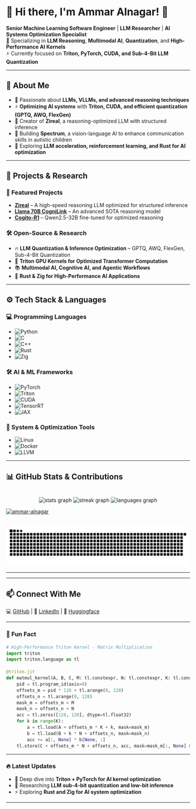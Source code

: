 # 🚀 Hi there, I'm Ammar Alnagar! 👋  

**Senior Machine Learning Software Engineer** | **LLM Researcher** | **AI Systems Optimization Specialist**  
🔬 Specializing in **LLM Reasoning**, **Multimodal AI**, **Quantization**, and **High-Performance AI Kernels**  
⚡ Currently focused on **Triton, PyTorch, CUDA, and Sub-4-Bit LLM Quantization**  

---

## 🧠 About Me  
- 🤖 Passionate about **LLMs, VLLMs, and advanced reasoning techniques**  
- ⚡ **Optimizing AI systems** with **Triton, CUDA, and efficient quantization (GPTQ, AWQ, FlexGen)**  
- 📜 Creator of **Zireal**, a reasoning-optimized LLM with structured inference  
- 🧩 Building **Spectrum**, a vision-language AI to enhance communication skills in autistic children  
- 🚀 Exploring **LLM acceleration, reinforcement learning, and Rust for AI optimization**  

---

## 🔬 Projects & Research  

### 🚀 Featured Projects  
- **[Zireal](https://huggingface.co/Daemontatox/Zireal-0)** – A high-speed reasoning LLM optimized for structured inference  
- **[Llama 70B CogniLink](https://huggingface.co/Daemontatox/Llama3.3-70B-CogniLink)** – An advanced SOTA reasoning model  
- **[Cogito-R1](https://huggingface.co/Daemontatox/Cogito-R1)** – Qwen2.5-32B fine-tuned for optimized reasoning  

### 🛠 Open-Source & Research  
- 🔥 **LLM Quantization & Inference Optimization** – GPTQ, AWQ, FlexGen, Sub-4-Bit Quantization  
- 📝 **Triton GPU Kernels for Optimized Transformer Computation**  
- 📚 **Multimodal AI, Cognitive AI, and Agentic Workflows**  
- 🚀 **Rust & Zig for High-Performance AI Applications**  

---

## ⚙️ Tech Stack & Languages  

### 💻 Programming Languages  
- ![Python](https://img.shields.io/badge/Python-FFD43B?style=flat&logo=python&logoColor=blue)  
- ![C](https://img.shields.io/badge/C-00599C?style=flat&logo=c&logoColor=white)  
- ![C++](https://img.shields.io/badge/C++-00599C?style=flat&logo=c%2B%2B&logoColor=white)  
- ![Rust](https://img.shields.io/badge/Rust-000000?style=flat&logo=rust&logoColor=white)  
- ![Zig](https://img.shields.io/badge/Zig-F7A41D?style=flat&logo=zig&logoColor=black)  

### 🛠 AI & ML Frameworks  
- ![PyTorch](https://img.shields.io/badge/PyTorch-EE4C2C?style=flat&logo=pytorch&logoColor=white)  
- ![Triton](https://img.shields.io/badge/Triton-3498DB?style=flat&logo=triton&logoColor=white)  
- ![CUDA](https://img.shields.io/badge/CUDA-76B900?style=flat&logo=nvidia&logoColor=white)  
- ![TensorRT](https://img.shields.io/badge/TensorRT-76B900?style=flat&logo=nvidia&logoColor=white)  
- ![JAX](https://img.shields.io/badge/JAX-007ACC?style=flat&logo=jax&logoColor=white)  

### 📡 System & Optimization Tools  
- ![Linux](https://img.shields.io/badge/Linux-FCC624?style=flat&logo=linux&logoColor=black)  
- ![Docker](https://img.shields.io/badge/Docker-2496ED?style=flat&logo=docker&logoColor=white)  
- ![LLVM](https://img.shields.io/badge/LLVM-555555?style=flat&logo=llvm&logoColor=white)  

---

## 📊 GitHub Stats & Contributions  

<br clear="both">

<div align="center">
  <img src="https://github-readme-stats.vercel.app/api?username=Ammar-Alnagar&hide_title=false&hide_rank=false&show_icons=true&include_all_commits=true&count_private=true&disable_animations=false&theme=dracula&locale=en&hide_border=false" height="150" alt="stats graph"  />
  <img src="https://streak-stats.demolab.com?user=Ammar-Alnagar&locale=en&mode=daily&theme=dracula&hide_border=false&border_radius=5" height="150" alt="streak graph"  />
  <img src="https://github-readme-stats.vercel.app/api/top-langs?username=Ammar-Alnagar&locale=en&hide_title=false&layout=compact&card_width=320&langs_count=5&theme=dracula&hide_border=false" height="150" alt="languages graph"  />
</div>

<p align="left"> <a href="https://github.com/ryo-ma/github-profile-trophy"><img src="https://github-profile-trophy.vercel.app/?username=ammar-alnagar" alt="ammar-alnagar" /></a> </p>


<br clear="both">

<img src="https://raw.githubusercontent.com/Ammar-Alnagar/Ammar-Alnagar/output/snake.svg" alt="Snake animation" />

---
---

## 📫 Connect With Me  
💻 [GitHub](https://github.com/Ammar-Alnagar) | 📜 [LinkedIn](https://www.linkedin.com/in/ammar-alnagar-393413201/) | 🤗 [Huggingface](https://huggingface.co/Daemontatox)  

---

### 🧩 Fun Fact  
```python
# High-Performance Triton Kernel - Matrix Multiplication  
import triton  
import triton.language as tl  

@triton.jit  
def matmul_kernel(A, B, C, M: tl.constexpr, N: tl.constexpr, K: tl.constexpr):  
    pid = tl.program_id(axis=0)  
    offsets_m = pid * 128 + tl.arange(0, 128)  
    offsets_n = tl.arange(0, 128)  
    mask_m = offsets_m < M  
    mask_n = offsets_n < N  
    acc = tl.zeros([128, 128], dtype=tl.float32)  
    for k in range(K):  
        a = tl.load(A + offsets_m * K + k, mask=mask_m)  
        b = tl.load(B + k * N + offsets_n, mask=mask_n)  
        acc += a[:, None] * b[None, :]  
    tl.store(C + offsets_m * N + offsets_n, acc, mask=mask_m[:, None] & mask_n[None, :])  
```  

---

### 🔥 Latest Updates  
- 📌 Deep dive into **Triton + PyTorch for AI kernel optimization**  
- 🚀 Researching **LLM sub-4-bit quantization and low-bit inference**  
- ⚡ Exploring **Rust and Zig for AI system optimization**  

---
